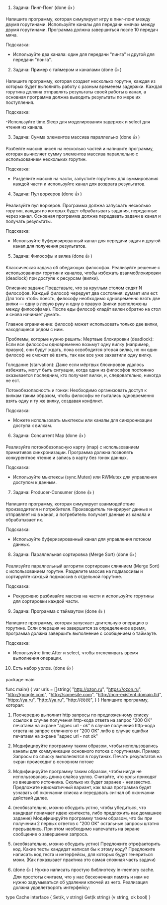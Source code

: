 1. Задача: Пинг-Понг (done :+1: )
   
Напишите программу, которая симулирует игру в пинг-понг между двумя горутинами. Используйте каналы для передачи «мяча» между двумя горутинами. Программа должна завершиться после 10 передач мяча.

Подсказка:

 - Используйте два канала: один для передачи "пинга" и другой для передачи "понга".

2. Задача: Пример с таймером и каналами (done :+1: )
   
Напишите программу, которая создает несколько горутин, каждая из которых будет выполнять работу с разным временем задержки. Каждая горутина должна отправлять результаты своей работы в канал, а основная программа должна выводить результаты по мере их поступления.

Подсказка:

-Используйте time.Sleep для моделирования задержек и select для чтения из канала.

3. Задача: Сумма элементов массива параллельно (done :+1: )
   
Разбейте массив чисел на несколько частей и напишите программу, которая вычисляет сумму элементов массива параллельно с использованием нескольких горутин.

Подсказка:

- Разделите массив на части, запустите горутины для суммирования каждой части и используйте канал для возврата результатов.
  
4. Задача: Пул воркеров (done :+1: )
   
Реализуйте пул воркеров. Программа должна запускать несколько горутин, каждая из которых будет обрабатывать задания, переданные через канал. Основная программа должна передавать задачи в канал и получать результаты.

Подсказка:

- Используйте буферизированный канал для передачи задач и другой канал для получения результатов.
  
5. Задача: Философы и вилка (done :+1: )
   
Классическая задача об обедающих философах. Реализуйте решение с использованием горутин и каналов, чтобы избежать взаимоблокировки (deadlock) при доступе к ресурсам (вилки).

Описание задачи:
Представьте, что за круглым столом сидят N философов. Каждый философ чередует два состояния: думает или ест. Для того чтобы поесть, философу необходимо одновременно взять две вилки — одну в левую руку и одну в правую (вилки расположены между философами). После еды философ кладёт вилки обратно на стол и снова начинает думать.

Главное ограничение: философ может использовать только две вилки, находящиеся рядом с ним.

Проблемы, которые нужно решить:
Мертвые блокировки (deadlock): Если все философы одновременно возьмут одну вилку (например, правую), они будут ждать, пока освободится вторая вилка, но ни один философ не сможет её взять, так как все уже захватили одну вилку.

Голодание (starvation): Даже если мёртвых блокировок удалось избежать, могут быть ситуации, когда один из философов постоянно оказывается последним, кто получает вилки, и, следовательно, никогда не ест.

Потокобезопасность и гонки: Необходимо организовать доступ к вилкам таким образом, чтобы философы не пытались одновременно взять одну и ту же вилку, создавая конфликт.

Подсказка:

- Можете использовать мьютексы или каналы для синхронизации доступа к вилкам.

6. Задача: Concurrent Map (done :+1: )
   
Реализуйте потокобезопасную карту (map) с использованием примитивов синхронизации. Программа должна позволять конкурентное чтение и запись в карту без гонок данных.

Подсказка:

- Используйте мьютексы (sync.Mutex) или RWMutex для управления доступом к данным.
  
7. Задача: Producer-Consumer (done :+1: )
   
Напишите программу, которая симулирует взаимодействие производителя и потребителя. Производитель генерирует данные и отправляет их в канал, а потребитель получает данные из канала и обрабатывает их.

Подсказка:

- Используйте буферизированный канал для управления потоком данных.
  
8. Задача: Параллельная сортировка (Merge Sort) (done :+1: )
   
Реализуйте параллельный алгоритм сортировки слиянием (Merge Sort) с использованием горутин. Разделите массив на подмассивы и сортируйте каждый подмассив в отдельной горутине.

Подсказка:

 - Рекурсивно разбивайте массив на части и используйте горутины для сортировки каждой части.
   
9. Задача: Программа с таймаутом (done :+1: )
    
Напишите программу, которая запускает длительную операцию в горутине. Если операция не завершится за определенное время, программа должна завершить выполнение с сообщением о таймауте.

Подсказка:

- Используйте time.After и select, чтобы отслеживать время выполнения операции.

10. Есть набор урлов. (done :+1: )


package main

func main() {
  var urls = []string{
    "http://ozon.ru",
    "https://ozon.ru",
    "http://google.com",
    "http://somesite.com",
    "http://non-existent.domain.tld",
    "https://ya.ru",
    "http://ya.ru",
    "http://ёёёё",
  }
}
Напишите программу, которая:

1. Поочередно выполнит http запросы по предложенному списку ссылок
в случае получения http-кода ответа на запрос "200 OK" печатаем на экране "адрес url - ok"
в случае получения http-кода ответа на запрос отличного от "200 OK" либо в случае ошибки печатаем на экране "адрес url - not ok"

2. Модифицируйте программу таким образом, чтобы использовались каналы для коммуникации основного потока с горутинами. Пример:
Запросы по списку выполняются в горутинах.
Печать результатов на экран происходит в основном потоке

3. Модифицируйте программу таким образом, чтобы нигде не использовалась длина слайса урлов. Считайте, что урлы приходят из внешнего источника. Сколько их будет заранее - неизвестно. Предложите идиоматичный вариант, как ваша программа будет узнавать об окончании списка и передавать сигнал об окончании действий далее.
4. (необязательно, можно обсудить устно, чтобы убедиться, что кандидат понимает идею контекста, либо предложить как домашнее задание) Модифицируйте программу таким образом, что бы при получении 2 первых ответов с "200 OK" остальные запросы штатно прерывались.
При этом необходимо напечатать на экране сообщение о завершении запроса.
5. (необязательно, можно обсудить устно) Предложите отрефакторить код. Какие тесты кандидат написал бы к этому коду?
Предложите написать код теста и интерфейсы, для которых будут генериться моки. (Как показывает практика это самая сложная часть задачи)



12. (done :+1: )
Нужно написать простую библиотеку in-memory cache.
Для простоты считаем, что у нас бесконечная память и нам не нужно задумываться об удалении ключей из него.
Реализация должна удовлетворять интерфейсу:


type Cache interface {
    Set(k, v string)
    Get(k string) (v string, ok bool)
}
